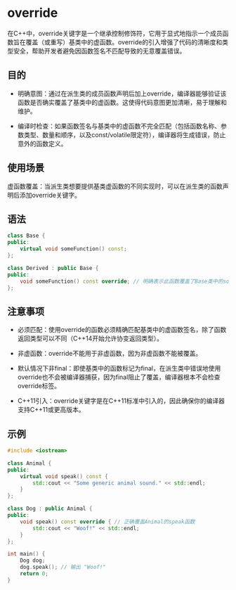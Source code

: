 # override

在C++中，override关键字是一个继承控制修饰符，它用于显式地指示一个成员函数旨在覆盖（或重写）基类中的虚函数。override的引入增强了代码的清晰度和类型安全，帮助开发者避免因函数签名不匹配导致的无意覆盖错误。

## 目的

- 明确意图：通过在派生类的成员函数声明后加上override，编译器能够验证该函数是否确实覆盖了基类中的虚函数。这使得代码意图更加清晰，易于理解和维护。

- 编译时检查：如果函数签名与基类中的虚函数不完全匹配（包括函数名称、参数类型、数量和顺序，以及const/volatile限定符），编译器将生成错误，防止意外的函数定义。

## 使用场景

虚函数覆盖：当派生类想要提供基类虚函数的不同实现时，可以在派生类的函数声明后添加override关键字。

## 语法

```cpp
class Base {
public:
    virtual void someFunction() const;
};

class Derived : public Base {
public:
    void someFunction() const override; // 明确表示此函数覆盖了Base类中的someFunction()
};
```

## 注意事项

- 必须匹配：使用override的函数必须精确匹配基类中的虚函数签名，除了函数返回类型可以不同（C++14开始允许协变返回类型）。

- 非虚函数：override不能用于非虚函数，因为非虚函数不能被覆盖。

- 默认情况下非final：即使基类中的函数标记为final，在派生类中错误地使用override也不会被编译器捕获，因为final阻止了覆盖，编译器根本不会检查override标签。

- C++11引入：override关键字是在C++11标准中引入的，因此确保你的编译器支持C++11或更高版本。

## 示例

```cpp
#include <iostream>

class Animal {
public:
    virtual void speak() const {
        std::cout << "Some generic animal sound." << std::endl;
    }
};

class Dog : public Animal {
public:
    void speak() const override { // 正确覆盖Animal的speak函数
        std::cout << "Woof!" << std::endl;
    }
};

int main() {
    Dog dog;
    dog.speak(); // 输出 "Woof!"
    return 0;
}
```

